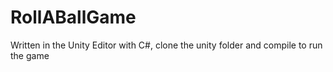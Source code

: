 # RollABallGame

Written in the Unity Editor with C#, clone the unity folder and compile to run the game

